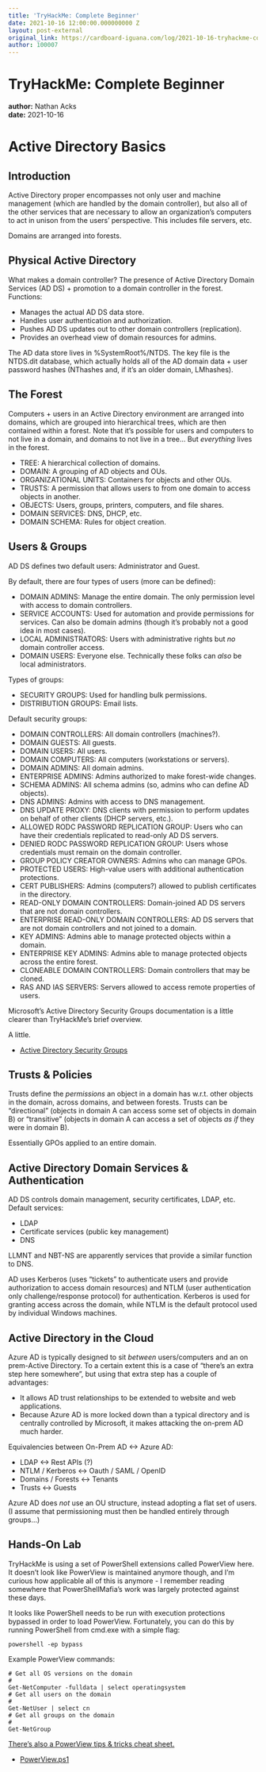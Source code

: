 ```yaml
---
title: 'TryHackMe: Complete Beginner'
date: 2021-10-16 12:00:00.000000000 Z
layout: post-external
original_link: https://cardboard-iguana.com/log/2021-10-16-tryhackme-complete-beginner.html
author: 100007
---
```


# TryHackMe: Complete Beginner

**author:** Nathan Acks  
**date:** 2021-10-16

# Active Directory Basics

## Introduction

Active Directory proper encompasses not only user and machine management (which are handled by the domain controller), but also all of the other services that are necessary to allow an organization’s computers to act in unison from the users’ perspective. This includes file servers, etc.

Domains are arranged into forests.

## Physical Active Directory

What makes a domain controller? The presence of Active Directory Domain Services (AD DS) + promotion to a domain controller in the forest. Functions:

- Manages the actual AD DS data store.
- Handles user authentication and authorization.
- Pushes AD DS updates out to other domain controllers (replication).
- Provides an overhead view of domain resources for admins.

The AD data store lives in %SystemRoot%/NTDS. The key file is the NTDS.dit database, which actually holds all of the AD domain data + user password hashes (NThashes and, if it’s an older domain, LMhashes).

## The Forest

Computers + users in an Active Directory environment are arranged into domains, which are grouped into hierarchical trees, which are then contained within a forest. Note that it’s possible for users and computers to not live in a domain, and domains to not live in a tree… But _everything_ lives in the forest.

- TREE: A hierarchical collection of domains.
- DOMAIN: A grouping of AD objects and OUs.
- ORGANIZATIONAL UNITS: Containers for objects and other OUs.
- TRUSTS: A permission that allows users to from one domain to access objects in another.
- OBJECTS: Users, groups, printers, computers, and file shares.
- DOMAIN SERVICES: DNS, DHCP, etc.
- DOMAIN SCHEMA: Rules for object creation.

## Users & Groups

AD DS defines two default users: Administrator and Guest.

By default, there are four types of users (more can be defined):

- DOMAIN ADMINS: Manage the entire domain. The only permission level with access to domain controllers.
- SERVICE ACCOUNTS: Used for automation and provide permissions for services. Can also be domain admins (though it’s probably not a good idea in most cases).
- LOCAL ADMINISTRATORS: Users with administrative rights but _no_ domain controller access.
- DOMAIN USERS: Everyone else. Technically these folks can _also_ be local administrators.

Types of groups:

- SECURITY GROUPS: Used for handling bulk permissions.
- DISTRIBUTION GROUPS: Email lists.

Default security groups:

- DOMAIN CONTROLLERS: All domain controllers (machines?).
- DOMAIN GUESTS: All guests.
- DOMAIN USERS: All users.
- DOMAIN COMPUTERS: All computers (workstations or servers).
- DOMAIN ADMINS: All domain admins.
- ENTERPRISE ADMINS: Admins authorized to make forest-wide changes.
- SCHEMA ADMINS: All schema admins (so, admins who can define AD objects).
- DNS ADMINS: Admins with access to DNS management.
- DNS UPDATE PROXY: DNS clients with permission to perform updates on behalf of other clients (DHCP servers, etc.).
- ALLOWED RODC PASSWORD REPLICATION GROUP: Users who can have their credentials replicated to read-only AD DS servers.
- DENIED RODC PASSWORD REPLICATION GROUP: Users whose credentials must remain on the domain controller.
- GROUP POLICY CREATOR OWNERS: Admins who can manage GPOs.
- PROTECTED USERS: High-value users with additional authentication protections.
- CERT PUBLISHERS: Admins (computers?) allowed to publish certificates in the directory.
- READ-ONLY DOMAIN CONTROLLERS: Domain-joined AD DS servers that are not domain controllers.
- ENTERPRISE READ-ONLY DOMAIN CONTROLLERS: AD DS servers that are not domain controllers and not joined to a domain.
- KEY ADMINS: Admins able to manage protected objects within a domain.
- ENTERPRISE KEY ADMINS: Admins able to manage protected objects across the entire forest.
- CLONEABLE DOMAIN CONTROLLERS: Domain controllers that may be cloned.
- RAS AND IAS SERVERS: Servers allowed to access remote properties of users.

Microsoft’s Active Directory Security Groups documentation is a little clearer than TryHackMe’s brief overview.

A little.

- [Active Directory Security Groups](https://docs.microsoft.com/en-us/windows/security/identity-protection/access-control/active-directory-security-groups)

## Trusts & Policies

Trusts define the _permissions_ an object in a domain has w.r.t. other objects in the domain, across domains, and between forests. Trusts can be “directional” (objects in domain A can access some set of objects in domain B) or “transitive” (objects in domain A can access a set of objects _as if_ they were in domain B).

Essentially GPOs applied to an entire domain.

## Active Directory Domain Services & Authentication

AD DS controls domain management, security certificates, LDAP, etc. Default services:

- LDAP
- Certificate services (public key management)
- DNS

LLMNT and NBT-NS are apparently services that provide a similar function to DNS.

AD uses Kerberos (uses “tickets” to authenticate users and provide authorization to access domain resources) and NTLM (user authentication only challenge/response protocol) for authentication. Kerberos is used for granting access across the domain, while NTLM is the default protocol used by individual Windows machines.

## Active Directory in the Cloud

Azure AD is typically designed to sit _between_ users/computers and an on prem-Active Directory. To a certain extent this is a case of “there’s an extra step here somewhere”, but using that extra step has a couple of advantages:

- It allows AD trust relationships to be extended to website and web applications.
- Because Azure AD is more locked down than a typical directory and is centrally controlled by Microsoft, it makes attacking the on-prem AD much harder.

Equivalencies between On-Prem AD \<-\> Azure AD:

- LDAP \<-\> Rest APIs (?)
- NTLM / Kerberos \<-\> Oauth / SAML / OpenID
- Domains / Forests \<-\> Tenants
- Trusts \<-\> Guests

Azure AD does _not_ use an OU structure, instead adopting a flat set of users. (I assume that permissioning must then be handled entirely through groups…)

## Hands-On Lab

TryHackMe is using a set of PowerShell extensions called PowerView here. It doesn’t look like PowerView is maintained anymore though, and I’m curious how applicable all of this is anymore - I remember reading somewhere that PowerShellMafia’s work was largely protected against these days.

It looks like PowerShell needs to be run with execution protections bypassed in order to load PowerView. Fortunately, you can do this by running PowerShell from cmd.exe with a simple flag:

```
powershell -ep bypass
```

Example PowerView commands:

```
# Get all OS versions on the domain
#
Get-NetComputer -fulldata | select operatingsystem
# Get all users on the domain
#
Get-NetUser | select cn
# Get all groups on the domain
#
Get-NetGroup
```

[There’s also a PowerView tips & tricks cheat sheet.](https://gist.github.com/HarmJ0y/184f9822b195c52dd50c379ed3117993)

- [PowerView.ps1](https://github.com/PowerShellMafia/PowerSploit/blob/master/Recon/PowerView.ps1)
